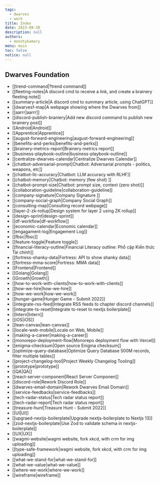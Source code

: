 ```yaml
---
tags: 
  - dwarves
  - work
title: Index
date: 2023-09-30
description: null
authors: 
  - monotykamary
menu: main
toc: false
notice: null
---
```

## Dwarves Foundation

- [[trend-command|?trend command]]
- [[fleeting-notes|A discord cmd to receive a link, and create a brainery fleeting note]]
- [[summary-article|A discord cmd to summary article, using ChatGPT]]
- [[dwarvesf-map|A webpage showing where the Dwarves from]]
- [[aarrr|aarrr]]
- [[discord-publish-braniery|Add new discord command to publish new brainery post]]
- [[Android|Android]]
- [[Apprentice|Apprentice]]
- [[august-forward-engineering|august-forward-engineering]]
- [[benefits-and-perks|benefits-and-perks]]
- [[brainery-metrics-report|Brainery metrics report]]
- [[business-playbook-outline|business-playbook-outline]]
- [[centralize-dwarves-calendar|Centralize Dwarves Calendar]]
- [[chatbot-adversarial-prompt|Chatbot: Adversarial prompts - politics, weapons, etc]]
- [[chatbot-llc-accuracy|Chatbot: LLM accuracy with RLHF]]
- [[chatbot-memory|Chatbot: memory (few shot) ]]
- [[chatbot-prompt-size|Chatbot: prompt size, context (zero shot)]]
- [[collaboration-guideline|collaboration-guideline]]
- [[company-signature|Company Signature ]]
- [[company-social-graph|Company Social Graph]]
- [[consulting-map|Consulting record webpage]]
- [[layer-2-zk-rollup|Design system for layer 2 using ZK rollup]]
- [[design-sprint|design-sprint]]
- [[df-workflow|df-workflow]]
- [[economic-calendar|Economic calendar]]
- [[engagament-log|Engagement Log]]
- [[fbsc|fbsc]]
- [[feature-toggle|Feature toggle]]
- [[financial-literacy-outline|Financial Literacy outline: Phổ cập Kiến thức Tài chính]]
- [[fortress-shanky-data|Fortress: API to show shanky data]]
- [[fortress-mma-score|Fortress: MMA data]]
- [[Frontend|Frontend]]
- [[Golang|Golang]]
- [[Growth|Growth]]
- [[how-to-work-with-clients|how-to-work-with-clients]]
- [[how-we-hire|how-we-hire]]
- [[how-we-work|how-we-work]]
- [[hunger-game|Hunger Game - Submit 2022]]
- [[integrate-rss-feed|Integrate RSS feeds to chapter discord channels]]
- [[integrate-ts-reset|Integrate ts-reset to nextjs boilerplate]]
- [[Intern|Intern]]
- [[iOS|iOS]]
- [[lean-canvas|lean-canvas]]
- [[locale-web-mobile|Locale on Web, Mobile]]
- [[making-a-career|making-a-career]]
- [[monorepo-deployment-flow|Monorepo deployment flow with Vercel]]
- [[enigma-checksum|Open source Enigma checksum]]
- [[optimize-query-database|Optimize Query Database 500M records, filter multiple tables]]
- [[project-changelog-tool|Project Weekly Changelog Tooling]]
- [[prototype|prototype]]
- [[QA|QA]]
- [[react-server-component|React Server Componen]]
- [[discord-role|Rework Discord Role]]
- [[dwarves-email-domain|Rework Dwarves Email Domain]]
- [[service-feedbacks|service-feedbacks]]
- [[tech-radar-status|Tech radar status report]]
- [[tech-radar-report|Tech radar status report]]
- [[treasure-hunt|Treasure Hunt - Submit 2022]]
- [[UI|UI]]
- [[upgraed-nextjs-boilerplate|Upgrade nextjs-boilerplate to Nextjs 13]]
- [[zod-nextjs-boilerplate|Use Zod to validate schema in nextjs-boilerplate]]
- [[UX|UX]]
- [[wagmi-website|wagmi website, fork xkcd, with crm for img uploading]]
- [[type-safe-framework|wagmi website, fork xkcd, with crm for img uploading]]
- [[what-we-stand-for|what-we-stand-for]]
- [[what-we-value|what-we-value]]
- [[where-we-work|where-we-work]]
- [[wireframe|wireframe]]
